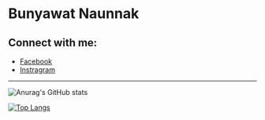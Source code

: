 # Bunyawat Naunnak

## Connect with me:

- [Facebook](https://www.facebook.com/bunyawat4263/)
- [Instragram](https://www.instagram.com/plzcallmegame/)

---
![Anurag's GitHub stats](https://github-readme-stats.vercel.app/api?username=bunnybunbun37204&show_icons=true&theme=dracula)

[![Top Langs](https://github-readme-stats.vercel.app/api/top-langs/?username=bunnybunbun37204&hide=C%23&langs_count=6&theme=dracula)](https://github.com/anuraghazra/github-readme-stats)

